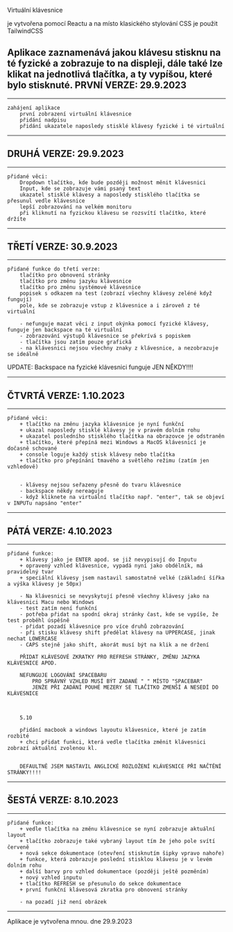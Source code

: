 Virtuální klávesnice

je vytvořena pomocí Reactu a na místo klasického stylování CSS je použit TailwindCSS

Aplikace zaznamenává jakou klávesu stisknu na té fyzické a zobrazuje to na displeji,
dále také lze klikat na jednotlivá tlačítka, a ty vypíšou, které bylo stisknuté.
PRVNÍ VERZE: 29.9.2023
---------------------------
_________________________________
    zahájení aplikace
        první zobrazení virtuální klávesnice
        přidání nadpisu
        přidání ukazatele naposledy stisklé klávesy fyzické i té virtuální
_________________________________

DRUHÁ VERZE: 29.9.2023
---------------------------
_____________________________________________________________________
    přidané věci:
        Dropdown tlačítko, kde bude později možnost měnit klávesnici
        Input, kde se zobrazuje vámi psaný text
        ukazatel stisklé klávesy a naposledy stisklého tlačítka se přesunul vedle klávesnice
        lepší zobrazování na velkém monitoru
        při kliknutí na fyzickou klávesu se rozsvítí tlačítko, které držíte

_____________________________________________________________________

TŘETÍ VERZE: 30.9.2023
---------------------------------------
______________________________________________________________________
    přidané funkce do třetí verze:
        tlačítko pro obnovení stránky
        tlačítko pro změnu jazyku klávesnice
        tlačítko pro změnu systémové klávesnice
        popisek s odkazem na test (zobrazí všechny klávesy zeléné když fungují)
        pole, kde se zobrazuje vstup z klávesnice a i zároveň z té virtuální

        - nefunguje mazat věci z input okýnka pomocí fyzické klávesy, funguje jen backspace na té virtuální
        - zobrazování výstupů klávesnice se překrívá s popiskem 
        - tlačítka jsou zatím pouze grafická
        - na klávesnici nejsou všechny znaky z klávesnice, a nezobrazuje se ideálně


UPDATE:
    Backspace na fyzické klávesnici funguje JEN NĚKDY!!!!
__________________________________________________________________________


ČTVRTÁ VERZE: 1.10.2023
---------------------------
_____________________________________________________________________
    přidané věci:
        + tlačítko na změnu jazyka klávesnice je nyní funkční
        + ukazal naposledy stisklé klávesy je v pravém dolním rohu
        + ukazatel posledního stisklého tlačítka na obrazovce je odstraněn
        + tlačítko, které přepíná mezi Windows a MacOS klávesnicí je dočasně schované
        + console loguje každý stisk klávesy nebo tlačítka
        + tlačítko pro přepínání tmavého a světlého režimu (zatím jen vzhledově)


        - klávesy nejsou seřazeny přesně do tvaru klávesnice
        - backspace někdy nereaguje
        - když kliknete na virtuální tlačítko např. "enter", tak se objeví v INPUTu napsáno "enter"

_____________________________________________________________________


PÁTÁ VERZE: 4.10.2023
---------------------------
_____________________________________________________________________
    přidané funkce:
        + klávesy jako je ENTER apod. se již nevypisují do Inputu
        + opravený vzhled klávesnice, vypadá nyní jako obdélník, má pravidelný tvar
        + speciální klávesy jsem nastavil samostatně velké (základní šířka a výška klávesy je 50px)

        - Na klávesnici se nevyskytují přesně všechny klávesy jako na klávesnici Macu nebo Windows
        - test zatím není funkční  
        - potřeba přidat na spodní okraj stránky čast, kde se vypíše, že test proběhl úspěšně
        - přidat pozadí klávesnice pro více druhů zobrazování
        - při stisku klávesy shift předělat klávesy na UPPERCASE, jinak nechat LOWERCASE
        - CAPS stejně jako shift, akorát musí být na klik a ne držení
        
        PŘIDAT KLÁVESOVÉ ZKRATKY PRO REFRESH STRÁNKY, ZMĚNU JAZYKA KLÁVESNICE APOD.

        NEFUNGUJE LOGOVÁNÍ SPACEBARU
            PRO SPRÁVNÝ VZHLED MUSÍ BÝT ZADANÉ " " MÍSTO "SPACEBAR"
            JENŽE PŘI ZADÁNÍ POUHÉ MEZERY SE TLAČÍTKO ZMENŠÍ A NESEDÍ DO KLÁVESNICE


        
        5.10
        
        přidání macbook a windows layoutu klávesnice, které je zatím rozbité
        + chci přidat funkci, která vedle tlačítka změnit klávesnici zobrazí aktuální zvolenou kl.


        DEFAULTNĚ JSEM NASTAVIL ANGLICKÉ ROZLOŽENÍ KLÁVESNICE PŘI NAČTĚNÍ STRÁNKY!!!!
_____________________________________________________________________

ŠESTÁ VERZE: 8.10.2023
---------------------------
__________________________________________________________________________
    přidané funkce:
        + vedle tlačítka na změnu klávesnice se nyní zobrazuje aktuální layout
        + tlačítko zobrazuje také vybraný layout tím že jeho pole svítí červeně
        + nová sekce dokumentace (otevření stisknutím šipky vpravo nahoře)
        + funkce, která zobrazuje poslední stisklou klávesu je v levém dolním rohu
        + další barvy pro vzhled dokumentace (později ještě pozměním)
        + nový vzhled inputu
        + tlačítko REFRESH se přesunulo do sekce dokumentace
        + první funkční klávesová zkratka pro obnovení stránky 
        
        - na pozadí již není obrázek
__________________________________________________________________________



Aplikace je vytvořena mnou.
dne 29.9.2023